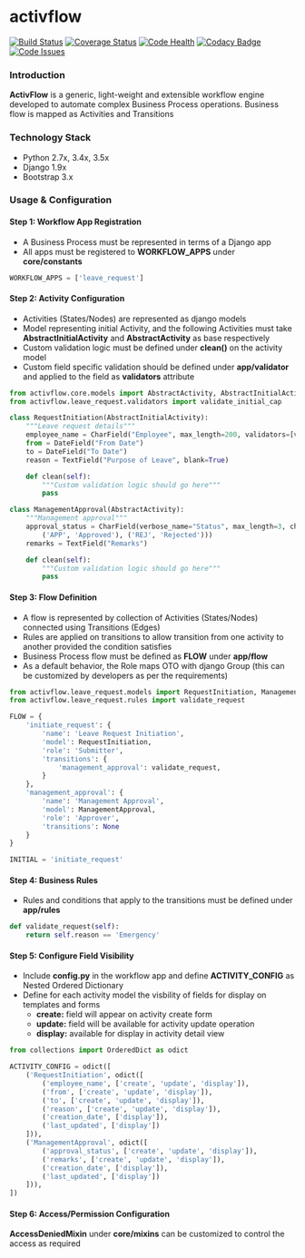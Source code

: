 # activflow

[![Build Status](https://travis-ci.org/faxad/ActivFlow.svg?branch=master)](https://travis-ci.org/faxad/ActivFlow)
[![Coverage Status](https://coveralls.io/repos/github/faxad/ActivFlow/badge.svg?branch=master)](https://coveralls.io/github/faxad/ActivFlow?branch=master)
[![Code Health](https://landscape.io/github/faxad/ActivFlow/master/landscape.svg?style=flat)](https://landscape.io/github/faxad/ActivFlow/master)
[![Codacy Badge](https://api.codacy.com/project/badge/grade/f1cb2c6766cb4539ac1c3d4057996047)](https://www.codacy.com/app/fawadhq/ActivFlow)
[![Code Issues](https://www.quantifiedcode.com/api/v1/project/767844efa40e45e9b6e7689e37464272/badge.svg)](https://www.quantifiedcode.com/app/project/767844efa40e45e9b6e7689e37464272)

### Introduction
**ActivFlow** is a generic, light-weight and extensible workflow engine developed to automate complex Business Process operations.
Business flow is mapped as Activities and Transitions

### Technology Stack
- Python 2.7x, 3.4x, 3.5x
- Django 1.9x
- Bootstrap 3.x

### Usage & Configuration

#### Step 1: Workflow App Registration
- A Business Process must be represented in terms of a Django app
- All apps must be registered to **WORKFLOW_APPS** under **core/constants**
```python
WORKFLOW_APPS = ['leave_request']
```

#### Step 2: Activity Configuration
- Activities (States/Nodes) are represented as django models
- Model representing initial Activity, and the following Activities must take **AbstractInitialActivity** and **AbstractActivity** as base respectively
- Custom validation logic must be defined under **clean()** on the activity model
- Custom field specific validation should be defined under **app/validator** and applied to the field as **validators** attribute
```python
from activflow.core.models import AbstractActivity, AbstractInitialActivity
from activflow.leave_request.validators import validate_initial_cap

class RequestInitiation(AbstractInitialActivity):
    """Leave request details"""
    employee_name = CharField("Employee", max_length=200, validators=[validate_initial_cap])
    from = DateField("From Date")
    to = DateField("To Date")
    reason = TextField("Purpose of Leave", blank=True)

    def clean(self):
        """Custom validation logic should go here"""
        pass

class ManagementApproval(AbstractActivity):
    """Management approval"""
    approval_status = CharField(verbose_name="Status", max_length=3, choices=(
        ('APP', 'Approved'), ('REJ', 'Rejected')))
    remarks = TextField("Remarks")

    def clean(self):
        """Custom validation logic should go here"""
        pass

```
#### Step 3: Flow Definition
- A flow is represented by collection of Activities (States/Nodes) connected using Transitions (Edges)
- Rules are applied on transitions to allow transition from one activity to another provided the condition satisfies
- Business Process flow must be defined as **FLOW** under **app/flow**
- As a default behavior, the Role maps OTO with django Group (this can be customized by developers as per the requirements)
```python
from activflow.leave_request.models import RequestInitiation, ManagementApproval
from activflow.leave_request.rules import validate_request

FLOW = {
    'initiate_request': {
        'name': 'Leave Request Initiation',
        'model': RequestInitiation,
        'role': 'Submitter',
        'transitions': {
            'management_approval': validate_request,
        }
    },
    'management_approval': {
        'name': 'Management Approval',
        'model': ManagementApproval,
        'role': 'Approver',
        'transitions': None
    }
}

INITIAL = 'initiate_request'
```
#### Step 4: Business Rules
- Rules and conditions that apply to the transitions must be defined under **app/rules**
```python
def validate_request(self):
    return self.reason == 'Emergency'
```

#### Step 5: Configure Field Visibility
- Include **config.py** in the workflow app and define **ACTIVITY_CONFIG** as Nested Ordered Dictionary
- Define for each activity model the visbility of fields for display on templates and forms 
    - **create:** field will appear on activity create form
    - **update:** field will be available for activity update operation
    - **display:** available for display in activity detail view
```python
from collections import OrderedDict as odict

ACTIVITY_CONFIG = odict([
    ('RequestInitiation', odict([
        ('employee_name', ['create', 'update', 'display']),
        ('from', ['create', 'update', 'display']),
        ('to', ['create', 'update', 'display']),
        ('reason', ['create', 'update', 'display']),
        ('creation_date', ['display']),
        ('last_updated', ['display'])
    ])),
    ('ManagementApproval', odict([
        ('approval_status', ['create', 'update', 'display']),
        ('remarks', ['create', 'update', 'display']),
        ('creation_date', ['display']),
        ('last_updated', ['display'])
    ])),
])

```

#### Step 6: Access/Permission Configuration
**AccessDeniedMixin** under **core/mixins** can be customized to control the access as required
